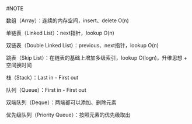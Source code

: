 #NOTE

数组（Array）：连续的内存空间，insert、delete O(n)

单链表（Linked List）：next指针，lookup O(n)

双链表（Double Linked List）：previous、next指针，lookup O(n)

跳表（Skip List）：在链表的基础上增加多级索引，lookup O(logn)，升维思想 + 空间换时间

栈（Stack）：Last in - First out

队列（Queue）：First in - First out

双端队列（Deque）：两端都可以添加、删除元素

优先级队列（Priority Queue）：按照元素的优先级取出


